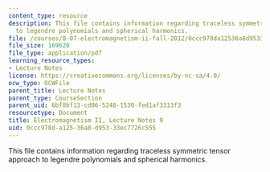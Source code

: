 ```yaml
---
content_type: resource
description: This file contains information regarding traceless symmetric tensor approach
  to legendre polynomials and spherical harmonics.
file: /courses/8-07-electromagnetism-ii-fall-2012/0ccc978da12536a8d95333ec7726c555_MIT8_07F12_ln9.pdf
file_size: 169620
file_type: application/pdf
learning_resource_types:
- Lecture Notes
license: https://creativecommons.org/licenses/by-nc-sa/4.0/
ocw_type: OCWFile
parent_title: Lecture Notes
parent_type: CourseSection
parent_uid: 6bf8bf13-cd06-5248-1530-fed1af3313f3
resourcetype: Document
title: Electromagnetism II, Lecture Notes 9
uid: 0ccc978d-a125-36a8-d953-33ec7726c555
---
```

This file contains information regarding traceless symmetric tensor approach to legendre polynomials and spherical harmonics.